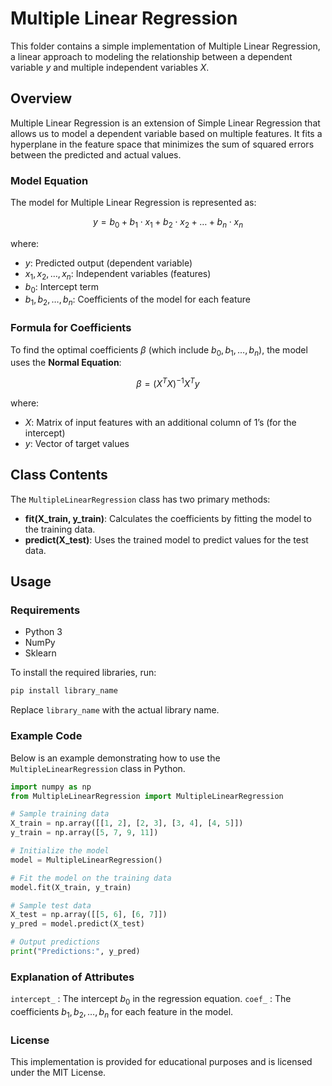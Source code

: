 # Multiple Linear Regression

This folder contains a simple implementation of Multiple Linear Regression, a linear approach to modeling the relationship between a dependent variable $y$ and multiple independent variables $X$.

## Overview

Multiple Linear Regression is an extension of Simple Linear Regression that allows us to model a dependent variable based on multiple features. It fits a hyperplane in the feature space that minimizes the sum of squared errors between the predicted and actual values.

### Model Equation

The model for Multiple Linear Regression is represented as:

$$
y = b_0 + b_1 \cdot x_1 + b_2 \cdot x_2 + \dots + b_n \cdot x_n
$$

where:
- $y$: Predicted output (dependent variable)
- $x_1, x_2, \dots, x_n$: Independent variables (features)
- $b_0$: Intercept term
- $b_1, b_2, \dots, b_n$: Coefficients of the model for each feature

### Formula for Coefficients

To find the optimal coefficients $\beta$ (which include $b_0, b_1, \dots, b_n$), the model uses the **Normal Equation**:

$$
\beta = (X^T X)^{-1} X^T y
$$

where:
- $X$: Matrix of input features with an additional column of 1’s (for the intercept)
- $y$: Vector of target values

## Class Contents

The `MultipleLinearRegression` class has two primary methods:
- **fit(X_train, y_train)**: Calculates the coefficients by fitting the model to the training data.
- **predict(X_test)**: Uses the trained model to predict values for the test data.

## Usage

### Requirements

- Python 3
- NumPy
- Sklearn

To install the required libraries, run:

```bash
pip install library_name
```
Replace `library_name` with the actual library name.

### Example Code

Below is an example demonstrating how to use the `MultipleLinearRegression` class in Python.

```python
import numpy as np
from MultipleLinearRegression import MultipleLinearRegression

# Sample training data
X_train = np.array([[1, 2], [2, 3], [3, 4], [4, 5]])
y_train = np.array([5, 7, 9, 11])

# Initialize the model
model = MultipleLinearRegression()

# Fit the model on the training data
model.fit(X_train, y_train)

# Sample test data
X_test = np.array([[5, 6], [6, 7]])
y_pred = model.predict(X_test)

# Output predictions
print("Predictions:", y_pred)
```
### Explanation of Attributes
`intercept_` : The intercept $b_0$ in the regression equation.
`coef_` : The coefficients $b_1, b_2, \dots, b_n$ for each feature in the model.

### License
This implementation is provided for educational purposes and is licensed under the MIT License.
